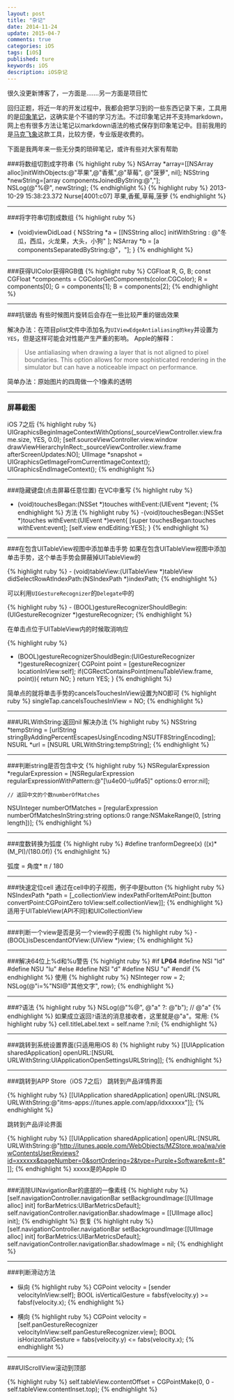 ```yaml
---
layout: post
title: "杂记"
date: 2014-11-24
update: 2015-04-7
comments: true
categories: iOS
tags: [iOS]
published: ture
keywords: iOS
description: iOS杂记
---
```


很久没更新博客了，一方面是.......另一方面是项目忙

回归正题，将近一年的开发过程中，我都会把学习到的一些东西记录下来，工具用的是[印象笔记](https://www.yinxiang.com/)，这确实是个不错的学习方法。不过印象笔记并不支持markdown，网上也有很多方法让笔记以markdown语法的格式保存到印象笔记中。目前我用的是[马克飞象](http://marxi.co/)这款工具，比较方便，专业版是收费的。

下面是我两年来一些无分类的琐碎笔记，或许有些对大家有帮助

###将数组切割成字符串
{% highlight ruby %}
NSArray *array=[[NSArray alloc]initWithObjects:@"苹果",@"香蕉",@"草莓", @"菠萝", nil];
NSString *newString=[array componentsJoinedByString:@","];    
NSLog(@"%@", newString);
{% endhighlight %}
{% highlight ruby %}
2013-10-29 15:38:23.372 Nurse[4001:c07] 苹果,香蕉,草莓,菠萝
{% endhighlight %}
___
###将字符串切割成数组
{% highlight ruby %}
- (void)viewDidLoad
{
    NSString *a = [[NSString alloc] initWithString : @"冬瓜，西瓜，火龙果，大头，小狗" ];
    NSArray *b = [a componentsSeparatedByString:@"，"];
}
{% endhighlight %}
___
###获得UIColor获得RGB值
{% highlight ruby %}
	CGFloat R, G, B;
    const CGFloat *components = CGColorGetComponents(color.CGColor);
    R = components[0];
    G = components[1];
    B = components[2];
{% endhighlight %}
___
###抗锯齿
有些时候图片旋转后会存在一些比较严重的锯齿效果

解决办法：在项目plist文件中添加名为`UIViewEdgeAntialiasing的key`并设置为`YES`，但是这样可能会对性能产生严重的影响。
Apple的解释：
>Use antialiasing when drawing a layer that is not aligned to pixel boundaries. This option allows for more sophisticated rendering in the simulator but can have a noticeable impact on performance.

简单办法：原始图片的四周做一个1像素的透明
___

### 屏幕截图
iOS 7之后
{% highlight ruby %}
    UIGraphicsBeginImageContextWithOptions(_sourceViewController.view.frame.size, YES, 0.0);
    [self.sourceViewController.view.window drawViewHierarchyInRect:_sourceViewController.view.frame afterScreenUpdates:NO];
    UIImage *snapshot = UIGraphicsGetImageFromCurrentImageContext();
    UIGraphicsEndImageContext();
{% endhighlight %}
____
###隐藏键盘(点击屏幕任意位置)
在VC中重写
{% highlight ruby %}
- (void)touchesBegan:(NSSet *)touches withEvent:(UIEvent *)event;
{% endhighlight %}
方法
{% highlight ruby %}
-(void)touchesBegan:(NSSet *)touches withEvent:(UIEvent *)event{
    [super touchesBegan:touches withEvent:event];
    [self.view endEditing:YES];
}
{% endhighlight %}
___
###在包含UITableView视图中添加单击手势
如果在包含UITableView视图中添加单击手势，这个单击手势会屏蔽掉UITableView的

{% highlight ruby %}
    - (void)tableView:(UITableView *)tableView didSelectRowAtIndexPath:(NSIndexPath *)indexPath;
{% endhighlight %}

可以利用`UIGestureRecognizer`的`Delegate`中的

{% highlight ruby %}
    - (BOOL)gestureRecognizerShouldBegin:(UIGestureRecognizer *)gestureRecognizer;
{% endhighlight %}

在单击点位于UITableView内的时候取消响应

{% highlight ruby %}
- (BOOL)gestureRecognizerShouldBegin:(UIGestureRecognizer *)gestureRecognizer{
    CGPoint point = [gestureRecognizer locationInView:self];
    if(CGRectContainsPoint(menuTableView.frame, point)){
        return NO;
    }
    return YES;
}
{% endhighlight %}

简单点的就将单击手势的cancelsTouchesInView设置为NO即可
{% highlight ruby %}
singleTap.cancelsTouchesInView = NO;
{% endhighlight %}
___
###URLWithString:返回nil
解决办法
{% highlight ruby %}
NSString *tempString = [urlString stringByAddingPercentEscapesUsingEncoding:NSUTF8StringEncoding];
NSURL *url = [NSURL URLWithString:tempString];
{% endhighlight %}
___
###判断string是否包含中文
{% highlight ruby %}
NSRegularExpression *regularExpression = [NSRegularExpression regularExpressionWithPattern:@"[\u4e00-\u9fa5]" options:0 error:nil];

    // 返回中文的个数numberOfMatches
NSUInteger numberOfMatches = [regularExpression numberOfMatchesInString:string options:0 range:NSMakeRange(0, [string length])];
{% endhighlight %}
___
###度数转换为弧度
{% highlight ruby %}
#define tranformDegree(x) ((x)*(M_PI)/(180.0f))
{% endhighlight %}

弧度 = 角度* π / 180
___
###快速定位cell
通过在cell中的子视图，例子中是button
{% highlight ruby %}
NSIndexPath *path = [_collectionView indexPathForItemAtPoint:[button convertPoint:CGPointZero toView:self.collectionView]];
{% endhighlight %}
适用于UITableView(API不同)和UICollectionView
___

###判断一个view是否是另一个view的子视图
{% highlight ruby %}
    - (BOOL)isDescendantOfView:(UIView *)view;
{% endhighlight %}
___
###解决64位上%d和%u警告
{% highlight ruby %}
#if __LP64__
#define NSI "ld"
#define NSU "lu"
#else
#define NSI "d"
#define NSU "u"
#endif
{% endhighlight %}
使用
{% highlight ruby %}
NSInteger row = 2;
NSLog(@"i=%"NSI@"其他文字", row);
{% endhighlight %}
___
###?语法
{% highlight ruby %}
NSLog(@"%@", @"a" ?: @"b"); // @"a"
{% endhighlight %}
如果成立返回`?`语法的消息接收者，这里就是@"a"。常用:
{% highlight ruby %}
cell.titleLabel.text = self.name ?:nil;
{% endhighlight %}
___
###跳转到系统设置界面(只适用用iOS 8)
{% highlight ruby %}
[[UIApplication sharedApplication] openURL:[NSURL URLWithString:UIApplicationOpenSettingsURLString]];
{% endhighlight %}
___
###跳转到APP Store（iOS 7之后）
跳转到产品详情界面

{% highlight ruby %}
[[UIApplication sharedApplication] openURL:[NSURL URLWithString:@"itms-apps://itunes.apple.com/app/idxxxxxx"]];
{% endhighlight %}

跳转到产品评论界面

{% highlight ruby %}
[[UIApplication sharedApplication] openURL:[NSURL URLWithString:@"http://itunes.apple.com/WebObjects/MZStore.woa/wa/viewContentsUserReviews?id=xxxxxx&pageNumber=0&sortOrdering=2&type=Purple+Software&mt=8"]];
{% endhighlight %}
xxxxx是的Apple ID
___
###消除UINavigationBar的底部的一像素线
{% highlight ruby %}
[self.navigationController.navigationBar setBackgroundImage:[[UIImage alloc] init] forBarMetrics:UIBarMetricsDefault];
self.navigationController.navigationBar.shadowImage = [[UIImage alloc] init];
{% endhighlight %}
恢复
{% highlight ruby %}
[self.navigationController.navigationBar setBackgroundImage:[[UIImage alloc] init] forBarMetrics:UIBarMetricsDefault];
self.navigationController.navigationBar.shadowImage = nil;
{% endhighlight %}

___

###判断滑动方法
* 纵向
{% highlight ruby %}
CGPoint velocity = [sender velocityInView:self];
BOOL isVerticalGesture = fabsf(velocity.y) >= fabsf(velocity.x);
{% endhighlight %}

* 横向
{% highlight ruby %}
CGPoint velocity = [self.panGestureRecognizer velocityInView:self.panGestureRecognizer.view];
BOOL isHorizontalGesture = fabs(velocity.y) <= fabs(velocity.x);
{% endhighlight %}
___
###UIScrollView滚动到顶部

{% highlight ruby %}
self.tableView.contentOffset = CGPointMake(0, 0 - self.tableView.contentInset.top);
{% endhighlight %}
